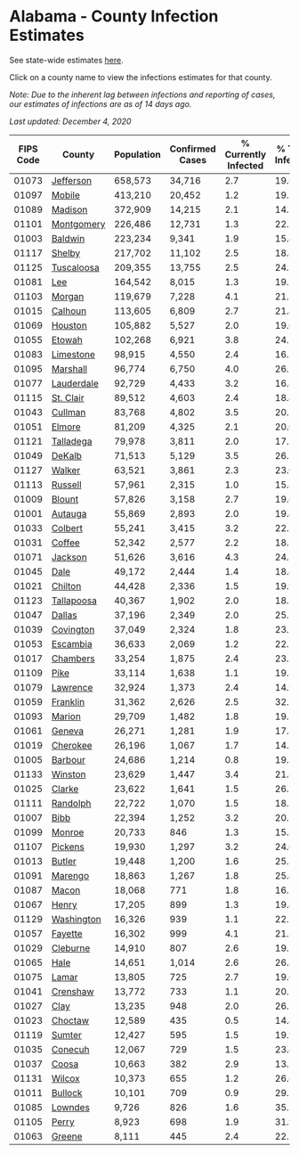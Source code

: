 # Alabama - County Infection Estimates

See state-wide estimates [here](/infections/us-al).

Click on a county name to view the infections estimates for that county.

*Note: Due to the inherent lag between infections and reporting of cases, our estimates of infections are as of 14 days ago.*

*Last updated: December 4, 2020*

|   FIPS Code |                   County |   Population |   Confirmed Cases |   % Currently Infected |   % Total Infected |
|-------------|--------------------------|--------------|-------------------|------------------------|--------------------|
|       01073 |   [Jefferson](jefferson) |      658,573 |            34,716 |                    2.7 |               19.6 |
|       01097 |         [Mobile](mobile) |      413,210 |            20,452 |                    1.2 |               19.5 |
|       01089 |       [Madison](madison) |      372,909 |            14,215 |                    2.1 |               14.1 |
|       01101 | [Montgomery](montgomery) |      226,486 |            12,731 |                    1.3 |               22.1 |
|       01003 |       [Baldwin](baldwin) |      223,234 |             9,341 |                    1.9 |               15.4 |
|       01117 |         [Shelby](shelby) |      217,702 |            11,102 |                    2.5 |               18.8 |
|       01125 | [Tuscaloosa](tuscaloosa) |      209,355 |            13,755 |                    2.5 |               24.1 |
|       01081 |               [Lee](lee) |      164,542 |             8,015 |                    1.3 |               19.1 |
|       01103 |         [Morgan](morgan) |      119,679 |             7,228 |                    4.1 |               21.7 |
|       01015 |       [Calhoun](calhoun) |      113,605 |             6,809 |                    2.7 |               21.4 |
|       01069 |       [Houston](houston) |      105,882 |             5,527 |                    2.0 |               19.0 |
|       01055 |         [Etowah](etowah) |      102,268 |             6,921 |                    3.8 |               24.1 |
|       01083 |   [Limestone](limestone) |       98,915 |             4,550 |                    2.4 |               16.5 |
|       01095 |     [Marshall](marshall) |       96,774 |             6,750 |                    4.0 |               26.2 |
|       01077 | [Lauderdale](lauderdale) |       92,729 |             4,433 |                    3.2 |               16.8 |
|       01115 |   [St. Clair](st.-clair) |       89,512 |             4,603 |                    2.4 |               18.4 |
|       01043 |       [Cullman](cullman) |       83,768 |             4,802 |                    3.5 |               20.1 |
|       01051 |         [Elmore](elmore) |       81,209 |             4,325 |                    2.1 |               20.0 |
|       01121 |   [Talladega](talladega) |       79,978 |             3,811 |                    2.0 |               17.3 |
|       01049 |         [DeKalb](dekalb) |       71,513 |             5,129 |                    3.5 |               26.1 |
|       01127 |         [Walker](walker) |       63,521 |             3,861 |                    2.3 |               23.0 |
|       01113 |       [Russell](russell) |       57,961 |             2,315 |                    1.0 |               15.8 |
|       01009 |         [Blount](blount) |       57,826 |             3,158 |                    2.7 |               19.6 |
|       01001 |       [Autauga](autauga) |       55,869 |             2,893 |                    2.0 |               19.4 |
|       01033 |       [Colbert](colbert) |       55,241 |             3,415 |                    3.2 |               22.3 |
|       01031 |         [Coffee](coffee) |       52,342 |             2,577 |                    2.2 |               18.1 |
|       01071 |       [Jackson](jackson) |       51,626 |             3,616 |                    4.3 |               24.1 |
|       01045 |             [Dale](dale) |       49,172 |             2,444 |                    1.4 |               18.4 |
|       01021 |       [Chilton](chilton) |       44,428 |             2,336 |                    1.5 |               19.9 |
|       01123 | [Tallapoosa](tallapoosa) |       40,367 |             1,902 |                    2.0 |               18.7 |
|       01047 |         [Dallas](dallas) |       37,196 |             2,349 |                    2.0 |               25.1 |
|       01039 |   [Covington](covington) |       37,049 |             2,324 |                    1.8 |               23.1 |
|       01053 |     [Escambia](escambia) |       36,633 |             2,069 |                    1.2 |               22.1 |
|       01017 |     [Chambers](chambers) |       33,254 |             1,875 |                    2.4 |               23.2 |
|       01109 |             [Pike](pike) |       33,114 |             1,638 |                    1.1 |               19.3 |
|       01079 |     [Lawrence](lawrence) |       32,924 |             1,373 |                    2.4 |               14.9 |
|       01059 |     [Franklin](franklin) |       31,362 |             2,626 |                    2.5 |               32.5 |
|       01093 |         [Marion](marion) |       29,709 |             1,482 |                    1.8 |               19.2 |
|       01061 |         [Geneva](geneva) |       26,271 |             1,281 |                    1.9 |               17.3 |
|       01019 |     [Cherokee](cherokee) |       26,196 |             1,067 |                    1.7 |               14.8 |
|       01005 |       [Barbour](barbour) |       24,686 |             1,214 |                    0.8 |               19.3 |
|       01133 |       [Winston](winston) |       23,629 |             1,447 |                    3.4 |               21.8 |
|       01025 |         [Clarke](clarke) |       23,622 |             1,641 |                    1.5 |               26.5 |
|       01111 |     [Randolph](randolph) |       22,722 |             1,070 |                    1.5 |               18.1 |
|       01007 |             [Bibb](bibb) |       22,394 |             1,252 |                    3.2 |               20.5 |
|       01099 |         [Monroe](monroe) |       20,733 |               846 |                    1.3 |               15.8 |
|       01107 |       [Pickens](pickens) |       19,930 |             1,297 |                    3.2 |               24.0 |
|       01013 |         [Butler](butler) |       19,448 |             1,200 |                    1.6 |               25.1 |
|       01091 |       [Marengo](marengo) |       18,863 |             1,267 |                    1.8 |               25.4 |
|       01087 |           [Macon](macon) |       18,068 |               771 |                    1.8 |               16.5 |
|       01067 |           [Henry](henry) |       17,205 |               899 |                    1.3 |               19.4 |
|       01129 | [Washington](washington) |       16,326 |               939 |                    1.1 |               22.1 |
|       01057 |       [Fayette](fayette) |       16,302 |               999 |                    4.1 |               21.3 |
|       01029 |     [Cleburne](cleburne) |       14,910 |               807 |                    2.6 |               19.2 |
|       01065 |             [Hale](hale) |       14,651 |             1,014 |                    2.6 |               26.8 |
|       01075 |           [Lamar](lamar) |       13,805 |               725 |                    2.7 |               19.0 |
|       01041 |     [Crenshaw](crenshaw) |       13,772 |               733 |                    1.1 |               20.7 |
|       01027 |             [Clay](clay) |       13,235 |               948 |                    2.0 |               26.3 |
|       01023 |       [Choctaw](choctaw) |       12,589 |               435 |                    0.5 |               14.4 |
|       01119 |         [Sumter](sumter) |       12,427 |               595 |                    1.5 |               19.9 |
|       01035 |       [Conecuh](conecuh) |       12,067 |               729 |                    1.5 |               23.4 |
|       01037 |           [Coosa](coosa) |       10,663 |               382 |                    2.9 |               13.1 |
|       01131 |         [Wilcox](wilcox) |       10,373 |               655 |                    1.2 |               26.6 |
|       01011 |       [Bullock](bullock) |       10,101 |               709 |                    0.9 |               29.2 |
|       01085 |       [Lowndes](lowndes) |        9,726 |               826 |                    1.6 |               35.2 |
|       01105 |           [Perry](perry) |        8,923 |               698 |                    1.9 |               31.9 |
|       01063 |         [Greene](greene) |        8,111 |               445 |                    2.4 |               22.2 |
